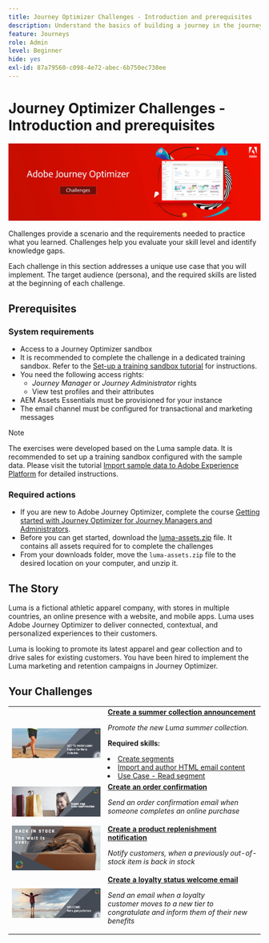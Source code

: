 ```yaml
---
title: Journey Optimizer Challenges - Introduction and prerequisites
description: Understand the basics of building a journey in the journey canvas.
feature: Journeys
role: Admin
level: Beginner
hide: yes
exl-id: 87a79560-c098-4e72-abec-6b750ec730ee
---
```

# Journey Optimizer Challenges - Introduction and prerequisites

![AJO Challenges Banner](./assets/ajo-banner-challenges.png)

Challenges provide a scenario and the requirements needed to practice what you learned. Challenges help you evaluate your skill level and identify knowledge gaps. 

Each challenge in this section addresses a unique use case that you will implement. The target audience (persona), and the required skills are listed at the beginning of each challenge.

## Prerequisites

### System requirements

*   Access to a Journey Optimizer sandbox
*   It is recommended to complete the challenge in a dedicated training sandbox. Refer to the [Set-up a training sandbox tutorial](https://experienceleague.adobe.com//docs/journey-optimizer-learn/configure-a-training-sandbox/introduction-and-prerequisites.html) for instructions.
*   You need the following access rights:
    * *Journey Manager* or *Journey Administrator* rights
    * View test profiles and their attributes
*   AEM Assets Essentials must be provisioned for your instance
*   The email channel must be configured for transactional and marketing messages

>[!NOTE]
> The exercises were developed based on the Luma sample data. It is recommended to set up a training sandbox configured with the sample data. Please visit the tutorial [Import sample data to Adobe Experience Platform](https://experienceleague.adobe.com/docs/platform-learn/tutorials/import-sample-data.html?lang=en) for detailed instructions.

### Required actions

*   If you are new to Adobe Journey Optimizer, complete the course [Getting started with Journey Optimizer for Journey Managers and Administrators](https://experienceleague.adobe.com/?recommended=JourneyOptimizer-U-1-2021.1).
* Before you can get started, download the [luma-assets.zip](/help/challenges/assets/email-assets/luma-assets.zip) file. It contains all assets required for to complete the challenges
* From your downloads folder, move the `luma-assets.zip` file to the desired location on your computer, and unzip it.

## The Story

Luma is a fictional athletic apparel company, with stores in multiple countries, an online presence with a website, and mobile apps. Luma uses Adobe Journey Optimizer to deliver connected, contextual, and personalized experiences to their customers.

Luma is looking to promote its latest apparel and gear collection and to drive sales for existing customers. You have been hired to implement the Luma marketing and retention campaigns in Journey Optimizer.

## Your Challenges

<table>
<tr>
<td>
 <div>
      <a href="summer-collection-announcement-challenge.md">
        <img alt="Image for Summer Collection Announcement" src="./assets/email-assets/luma-transactional-onboarding-3.png"/>
      </a>
      </div>
  </td>
  <td>
   <a href="summer-collection-announcement-challenge.md">
    <strong>Create a summer collection announcement </strong>
    </a>
      <p>
      <em>Promote the new Luma summer collection. </em>
      <p>
      <b>Required skills:</b>
      <li><a href=https://experienceleague.adobe.com/docs/journey-optimizer-learn/tutorials/profiles-segments-subscriptions/create-segments.html> Create segments</li>
      <li><a href=https://experienceleague.adobe.com/docs/journey-optimizer-learn/tutorials/create-messages/create-emails/import-and-author-html-email-content.html>Import and author HTML email content</li>
      <li><a href=https://experienceleague.adobe.com/docs/journey-optimizer-learn/tutorials/create-journeys/use-case-read-segment.html>Use Case - Read segment</li>
  </td>
  </tr>
  <tr>
  <td>
  <div>
    <a href="order-confirmation-challenge.md">
      <img alt="Luma Email" src="./assets/email-assets/luma-transactional-order-confirmation.png"/>
    </a>
  </td>
  <td>
      <a href="order-confirmation-challenge.md">
    <strong>Create an order confirmation</strong>
    </a>
    <div>
    <p>
    <em>Send an order confirmation email when someone completes an online purchase
    </em>
    <p>
  </td>
  </tr>
  <tr>
    <td>
    <div>
    <a href="product-replenishment-challenge.md">
      <img alt="Luma website" src="./assets/email-assets/luma-ProductReplenishment.png"/>
    </a>
    </div>
    <td>
    <div >
      <a href="product-replenishment-challenge.md">
    <strong>Create a product replenishment notification </strong>
    </a>
    </div>
    <p>
    <em>Notify customers, when a previously out-of-stock item is back in stock</em>
    <p>
  </td>
  </tr>
  <tr>
    <td>
    <div>
    <a href="loyalty-status-welcome-email-challenge.md">
      <img alt="Welcome" src="./assets/email-assets/luma-transactional-onboarding-1.png"/>
    </a>
    </div>
    <td>
    <div >
      <a href="loyalty-status-welcome-email-challenge.md">
    <strong>Create a loyalty status welcome email </strong>
    </a>
    </div>
    <p>
    <em>Send an email when a loyalty customer moves to a new tier to congratulate and inform them of their new benefits</em>
    <p>
  </td>
  </tr>
</table>

